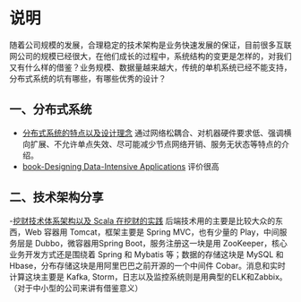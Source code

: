 # 说明

随着公司规模的发展，合理稳定的技术架构是业务快速发展的保证，目前很多互联网公司的规模已经很大，在他们成长的过程中，系统结构的变更是怎样的，对我们又有什么样的借鉴？业务规模、数据量越来越大，传统的单机系统已经不能支持，分布式系统的坑有哪些，有哪些优秀的设计？

## 一、分布式系统

- [分布式系统的特点以及设计理念](http://www.infoq.com/cn/articles/features-and-design-concept-of-distributed-system) 通过网络松耦合、对机器硬件要求低、强调横向扩展、不允许单点失效、尽可能减少节点网络开销、服务无状态等特点的介绍。
- [book-Designing Data-Intensive Applications](http://dataintensive.net/) 评价很高

## 二、技术架构分享

-[挖财技术体系架构以及 Scala 在挖财的实践](http://www.infoq.com/cn/articles/scala-architecture-wacai) 后端技术用的主要是比较大众的东西，Web 容器用 Tomcat，框架主要是 Spring MVC，也有少量的 Play，中间服务层是 Dubbo，微容器用Spring Boot，服务注册这一块是用 ZooKeeper，核心业务开发方式还是围绕着 Spring 和 Mybatis 等；数据的存储这块是 MySQL 和 Hbase，分布存储这块是用阿里巴巴之前开源的一个中间件 Cobar。消息和实时计算这块主要是 Kafka, Storm，日志以及监控系统则是用典型的ELK和Zabbix。（对于中小型的公司来讲有借鉴意义）
